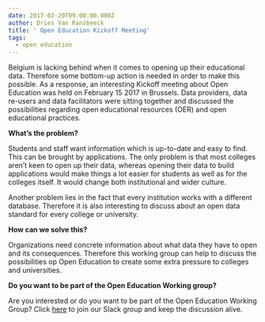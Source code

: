 ```yaml
---
date: 2017-02-20T09:00:00.000Z
author: Dries Van Ransbeeck
title: ' Open Education Kickoff Meeting'
tags:
  - open education
---
```


Belgium is lacking behind when it comes to opening up their educational data. Therefore some bottom-up action is needed in order to make this possible. As a response, an interesting Kickoff meeting about Open Education was held on February 15 2017 in Brussels. Data providers, data re-users and data facilitators were sitting together and discussed the possibilities regarding open educational resources (OER) and open educational practices.

**What’s the problem?**

Students and staff want information which is up-to-date and easy to find. This can be brought by applications. The only problem is that most colleges aren’t keen to open up their data, whereas opening their data to build applications would make things a lot easier for students as well as for the colleges itself. It would change both institutional and wider culture.

Another problem lies in the fact that every institution works with a different database. Therefore it is also interesting to discuss about an open data standard for every college or university.

**How can we solve this?**

Organizations need concrete information about what data they have to open and its consequences. Therefore this working group can help to discuss the possibilities op Open Education to create some extra pressure to colleges and universities.

**Do you want to be part of the Open Education Working group?**

Are you interested or do you want to be part of the Open Education Working Group? Click [here](https://docs.google.com/forms/d/e/1FAIpQLSdi6ArU9L-dA86ECpPB4u-pDA85xZWxa6Hbwtj3P_b2ukc8sw/viewform) to join our Slack group and keep the discussion alive.
